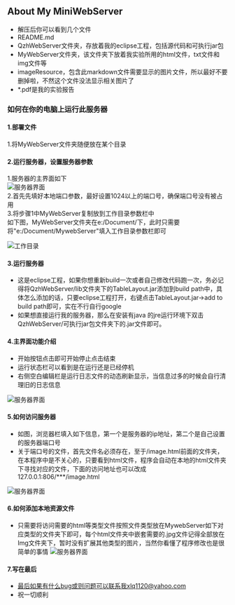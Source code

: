## About My MiniWebServer 
* 解压后你可以看到几个文件
* README.md
* QzhWebServer文件夹，存放着我的eclipse工程，包括源代码和可执行jar包
* MyWebServer文件夹，该文件夹下放着我实验所用的html文件，txt文件和img文件等
* imageResource，包含此markdown文件需要显示的图片文件，所以最好不要删掉啦，不然这个文件没法显示相关图片了
* *.pdf是我的实验报告 

### 如何在你的电脑上运行此服务器 
#### 1.部署文件  
1.将MyWebServer文件夹随便放在某个目录 
#### 2.运行服务器，设置服务器参数 
1.服务器的主界面如下  
![服务器界面]( "./imageResource/WebMain.jpg" "这是主界面")  
2.首先先填好本地端口参数，最好设置1024以上的端口号，确保端口号没有被占用  
3.将步骤1中MyWebServer复制放到工作目录参数栏中  
如下图，MyWebServer文件夹在e:/Document/下，此时只需要将"e:/Document/MywebServer"填入工作目录参数栏即可

![工作目录]( "./imageResource/WorkDirectory.jpg" "这是工作目录")  
#### 3.运行服务器
* 这是eclipse工程，如果你想重新build一次或者自己修改代码跑一次，务必记得将QzhWebServer/lib文件夹下的TableLayout.jar添加到build path中，具体怎么添加的话，只要eclipse工程打开，右键点击TableLayout.jar->add to build path即可，实在不行自行google
* 如果想直接运行我的服务器，那么在安装有java 的jre运行环境下双击QzhWebServer/可执行jar包文件夹下的.jar文件即可。  

#### 4.主界面功能介绍  
* 开始按钮点击即可开始停止点击结束
* 运行状态栏可以看到是在运行还是已经停机
* 右侧空白编辑栏是运行日志文件的动态刷新显示，当信息过多的时候会自行清理旧的日志信息  

![服务器界面]( "./imageResource/WebMain.jpg" "这是主界面")  

#### 5.如何访问服务器
* 如图，浏览器栏填入如下信息，第一个是服务器的ip地址，第二个是自己设置的服务器端口号
* 关于端口号的文件，首先文件名必须存在，至于/image.html前面的文件夹，在本程序中是不关心的，只要看到html文件，程序会自动在本地的html文件夹下寻找对应的文件，下面的访问地址也可以改成 127.0.0.1:806/***/image.html

![服务器界面]( "./imageResource/AccessServer.jpg" "这是主界面")  

#### 6.如何添加本地资源文件  
* 只需要将访问需要的html等类型文件按照文件类型放在MywebServer如下对应类型的文件夹下即可，每个html文件夹中嵌套需要的.jpg文件记得全部放在Img文件夹下，暂时没有扩展其他类型的图片，当然你看懂了程序修改也是很简单的事情 
![服务器界面]( "./imageResource/resource.jpg" "这是主界面") 

#### 7.写在最后  

* 最后如果有什么bug或则问题可以联系我xlq1120@yahoo.com
* 祝一切顺利
